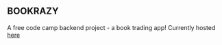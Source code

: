 ## BOOKRAZY

A free code camp backend project - a book trading app! Currently hosted [here](https://bookrazy.herokuapp.com/)
